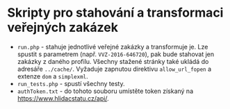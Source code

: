 # Skripty pro stahování a transformaci veřejných zakázek

- `run.php` - stahuje jednotlivé veřejné zakázky a transformuje je. Lze spustit s parametrem (např. `VVZ-2016-646720`), pak bude stahovat jen zakázky z daného profilu. Všechny stažené stránky také ukládá do adresáře `../cache/`. Vyžaduje zapnutou direktivu `allow_url_fopen` a extenze `dom` a `simplexml`.
- `run_tests.php` - spustí všechny testy.
- `authToken.txt` - do tohoto souboru umístěte token získaný na https://www.hlidacstatu.cz/api/.
